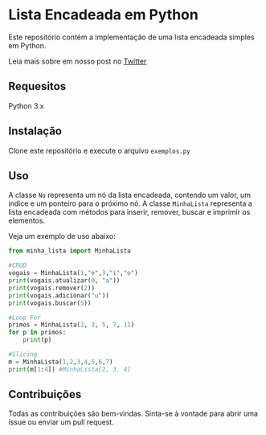 # Lista Encadeada em Python
Este repositório contém a implementação de uma lista encadeada simples em Python.

Leia mais sobre em nosso post no [Twitter](https://twitter.com/minha_logica/status/1619696743205212160?t=X2U8F7PRZbtQo0Hg_W8XNg&s=19)

## Requesitos 
Python 3.x

## Instalação 

Clone este repositório e execute o arquivo `exemplos.py`

## Uso 

A classe `No` representa um nó da lista encadeada, contendo um valor, um indice e um ponteiro para o próximo nó. A classe `MinhaLista` representa a lista encadeada com métodos para inserir, remover, buscar e imprimir os elementos.

Veja um exemplo de uso abaixo:

```python
from minha_lista import MinhaLista

#CRUD
vogais = MinhaLista(1,"e",3,"i","o")
print(vogais.atualizar(0, "a"))
print(vogais.remover(2))
print(vogais.adicionar("u"))
print(vogais.buscar(5))

#Loop For
primos = MinhaLista(2, 3, 5, 7, 11)
for p in primos:
    print(p)

#Slicing 
m = MinhaLista(1,2,3,4,5,6,7)
print(m[1:4]) #MinhaLista[2, 3, 4]

```

## Contribuições 
Todas as contribuições são bem-vindas. Sinta-se à vontade para abrir uma issue ou enviar um pull request.





